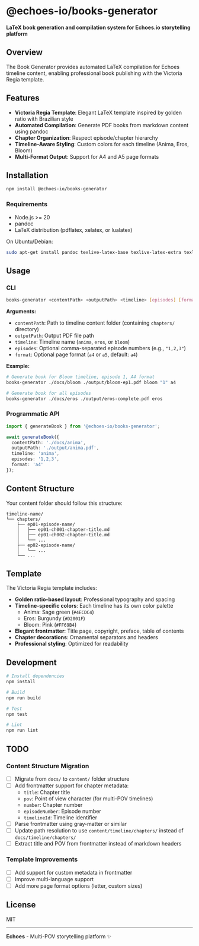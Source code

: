 # @echoes-io/books-generator

**LaTeX book generation and compilation system for Echoes.io storytelling platform**

## Overview

The Book Generator provides automated LaTeX compilation for Echoes timeline content, enabling professional book publishing with the Victoria Regia template.

## Features

- **Victoria Regia Template**: Elegant LaTeX template inspired by golden ratio with Brazilian style
- **Automated Compilation**: Generate PDF books from markdown content using pandoc
- **Chapter Organization**: Respect episode/chapter hierarchy
- **Timeline-Aware Styling**: Custom colors for each timeline (Anima, Eros, Bloom)
- **Multi-Format Output**: Support for A4 and A5 page formats

## Installation

```bash
npm install @echoes-io/books-generator
```

### Requirements

- Node.js >= 20
- pandoc
- LaTeX distribution (pdflatex, xelatex, or lualatex)

On Ubuntu/Debian:
```bash
sudo apt-get install pandoc texlive-latex-base texlive-latex-extra texlive-fonts-recommended
```

## Usage

### CLI

```bash
books-generator <contentPath> <outputPath> <timeline> [episodes] [format]
```

**Arguments:**
- `contentPath`: Path to timeline content folder (containing `chapters/` directory)
- `outputPath`: Output PDF file path
- `timeline`: Timeline name (`anima`, `eros`, or `bloom`)
- `episodes`: Optional comma-separated episode numbers (e.g., `"1,2,3"`)
- `format`: Optional page format (`a4` or `a5`, default: `a4`)

**Example:**
```bash
# Generate book for Bloom timeline, episode 1, A4 format
books-generator ./docs/bloom ./output/bloom-ep1.pdf bloom "1" a4

# Generate book for all episodes
books-generator ./docs/eros ./output/eros-complete.pdf eros
```

### Programmatic API

```typescript
import { generateBook } from '@echoes-io/books-generator';

await generateBook({
  contentPath: './docs/anima',
  outputPath: './output/anima.pdf',
  timeline: 'anima',
  episodes: '1,2,3',
  format: 'a4'
});
```

## Content Structure

Your content folder should follow this structure:

```
timeline-name/
└── chapters/
    ├── ep01-episode-name/
    │   ├── ep01-ch001-chapter-title.md
    │   ├── ep01-ch002-chapter-title.md
    │   └── ...
    ├── ep02-episode-name/
    │   └── ...
    └── ...
```

## Template

The Victoria Regia template includes:

- **Golden ratio-based layout**: Professional typography and spacing
- **Timeline-specific colors**: Each timeline has its own color palette
  - Anima: Sage green (`#4ECDC4`)
  - Eros: Burgundy (`#D2001F`)
  - Bloom: Pink (`#FF69B4`)
- **Elegant frontmatter**: Title page, copyright, preface, table of contents
- **Chapter decorations**: Ornamental separators and headers
- **Professional styling**: Optimized for readability

## Development

```bash
# Install dependencies
npm install

# Build
npm run build

# Test
npm test

# Lint
npm run lint
```

## TODO

### Content Structure Migration
- [ ] Migrate from `docs/` to `content/` folder structure
- [ ] Add frontmatter support for chapter metadata:
  - `title`: Chapter title
  - `pov`: Point of view character (for multi-POV timelines)
  - `number`: Chapter number
  - `episodeNumber`: Episode number
  - `timelineId`: Timeline identifier
- [ ] Parse frontmatter using gray-matter or similar
- [ ] Update path resolution to use `content/timeline/chapters/` instead of `docs/timeline/chapters/`
- [ ] Extract title and POV from frontmatter instead of markdown headers

### Template Improvements
- [ ] Add support for custom metadata in frontmatter
- [ ] Improve multi-language support
- [ ] Add more page format options (letter, custom sizes)

## License

MIT

---

**Echoes** - Multi-POV storytelling platform ✨
